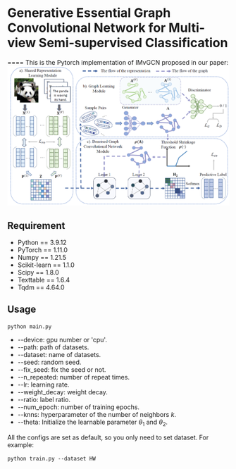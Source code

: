 # Generative Essential Graph Convolutional Network for Multi-view Semi-supervised Classification

====
This is the Pytorch implementation of IMvGCN proposed in our paper:
![framework](./framework.jpg)

## Requirement

  * Python == 3.9.12
  * PyTorch == 1.11.0
  * Numpy == 1.21.5
  * Scikit-learn == 1.1.0
  * Scipy == 1.8.0
  * Texttable == 1.6.4
  * Tqdm == 4.64.0

## Usage

```
python main.py
```

  * --device: gpu number or 'cpu'.
  * --path: path of datasets.
  * --dataset: name of datasets.
  * --seed: random seed.
  * --fix_seed: fix the seed or not.
  * --n_repeated: number of repeat times.
  * --lr: learning rate.
  * --weight_decay: weight decay.
  * --ratio: label ratio.
  * --num_epoch: number of training epochs.
  * --knns: hyperparameter of the number of neighbors $k$.
  * --theta: Initialize the  learnable parameter $\theta_1$ and $\theta_2$.

All the configs are set as default, so you only need to set dataset.
For example:

 ```
 python train.py --dataset HW
 ```

